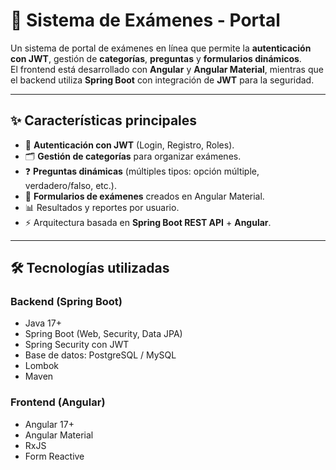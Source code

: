 # 📘 Sistema de Exámenes - Portal

Un sistema de portal de exámenes en línea que permite la **autenticación con JWT**, gestión de **categorías**, **preguntas** y **formularios dinámicos**.  
El frontend está desarrollado con **Angular** y **Angular Material**, mientras que el backend utiliza **Spring Boot** con integración de **JWT** para la seguridad.

---

## ✨ Características principales
- 🔐 **Autenticación con JWT** (Login, Registro, Roles).
- 🗂️ **Gestión de categorías** para organizar exámenes.
- ❓ **Preguntas dinámicas** (múltiples tipos: opción múltiple, verdadero/falso, etc.).
- 📝 **Formularios de exámenes** creados en Angular Material.
- 📊 Resultados y reportes por usuario.
- ⚡ Arquitectura basada en **Spring Boot REST API** + **Angular**.

---

## 🛠️ Tecnologías utilizadas

### Backend (Spring Boot)
- Java 17+
- Spring Boot (Web, Security, Data JPA)
- Spring Security con JWT
- Base de datos: PostgreSQL / MySQL
- Lombok
- Maven

### Frontend (Angular)
- Angular 17+
- Angular Material
- RxJS
- Form Reactive
